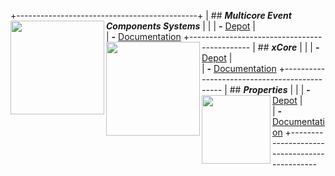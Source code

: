 
+---------------------------------------------+
| ## ***Multicore Event Components Systems*** 
| <img src="https://i.imgur.com/NwahbNn.jpg" align="left" width="150px" /> 
|
| **-** [Depot](https://github.com/LIONant-depot/MECS)
| <br>
| **-** [Documentation](MECS/ShareComponents.md)
+---------------------------------------------
| ## ***xCore***
| <img src="https://i.imgur.com/thGy32h.jpg" align="left" width="150px"/>
|
| **-** [Depot](https://gitlab.com/LIONant/xcore)
| <br>
| **-** [Documentation](MECS/ShareComponents.md)
+---------------------------------------------
| ## ***Properties***
| <img src="https://i.imgur.com/GfJb3sQ.jpg" align="left" width="110px"/>
| 
| **-** [Depot](https://gitlab.com/LIONant/properties)
| <br>
| **-** [Documentation](https://gitlab.com/LIONant/properties/-/blob/master/docs/Documentation.md)
+---------------------------------------------
